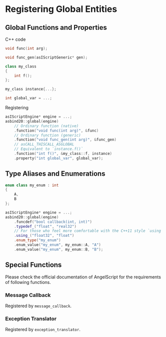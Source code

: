 # Registering Global Entities
## Global Functions and Properties
C++ code
```c++
void func(int arg);

void func_gen(asIScriptGeneric* gen);

class my_class
{
    int f();
};

my_class instance{...};

int global_var = ...;
```

Registering
```c++
asIScriptEngine* engine = ...;
asbind20::global(engine)
    // Ordinary function (native)
    .function("void func(int arg)", &func)
    // Ordinary function (generic)
    .function("void func_gen(int arg)", &func_gen)
    // asCALL_THISCALL_ASGLOBAL
    // Equivalent to `instance.f()`
    .function("int f()", &my_class::f, instance)
    .property("int global_var", global_var);
```

## Type Aliases and Enumerations
```c++
enum class my_enum : int
{
    A,
    B
};

asIScriptEngine* engine = ...;
asbind20::global(engine)
    .funcdef("bool callback(int, int)")
    .typedef_("float", "real32")
    // For those who feel more comfortable with the C++11 style `using alias = type`
    .using_("float32", "float")
    .enum_type("my_enum")
    .enum_value("my_enum", my_enum::A, "A")
    .enum_value("my_enum", my_enum::B, "B");
```

## Special Functions
Please check the official documentation of AngelScript for the requirements of following functions.

### Message Callback
Registered by `message_callback`.

### Exception Translator
Registered by `exception_translator`.
